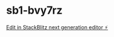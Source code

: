# sb1-bvy7rz

[Edit in StackBlitz next generation editor ⚡️](https://stackblitz.com/~/github.com/dpalat1982/sb1-bvy7rz)